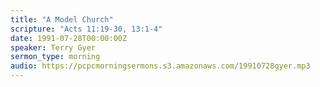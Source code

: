 ```yaml
---
title: "A Model Church"
scripture: "Acts 11:19-30, 13:1-4"
date: 1991-07-28T00:00:00Z
speaker: Terry Gyer
sermon_type: morning
audio: https://pcpcmorningsermons.s3.amazonaws.com/19910728gyer.mp3 
---
```



